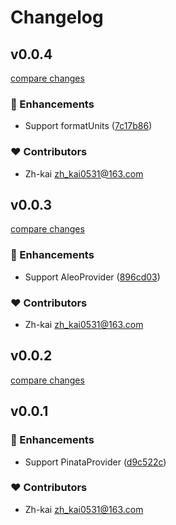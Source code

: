 # Changelog


## v0.0.4

[compare changes](https://github.com/zh-kai/utils/compare/v0.0.3...v0.0.4)

### 🚀 Enhancements

- Support formatUnits ([7c17b86](https://github.com/zh-kai/utils/commit/7c17b86))

### ❤️ Contributors

- Zh-kai <zh_kai0531@163.com>

## v0.0.3

[compare changes](https://github.com/zh-kai/utils/compare/v0.0.2...v0.0.3)

### 🚀 Enhancements

- Support AleoProvider ([896cd03](https://github.com/zh-kai/utils/commit/896cd03))

### ❤️ Contributors

- Zh-kai <zh_kai0531@163.com>

## v0.0.2

[compare changes](https://github.com/zh-kai/utils/compare/v0.0.1...v0.0.2)

## v0.0.1


### 🚀 Enhancements

- Support PinataProvider ([d9c522c](https://github.com/zh-kai/utils/commit/d9c522c))

### ❤️ Contributors

- Zh-kai <zh_kai0531@163.com>


